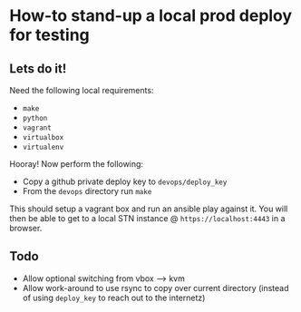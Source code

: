# How-to stand-up a local prod deploy for testing

## Lets do it!
Need the following local requirements:

* `make`
* `python`
* `vagrant`
* `virtualbox`
* `virtualenv`

Hooray! Now perform the following:

* Copy a github private deploy key to `devops/deploy_key`
* From the `devops` directory run `make`

This should setup a vagrant box and run an ansible play against it.
You will then be able to get to a local STN instance @ `https://localhost:4443` in
 a browser. 


## Todo
* Allow optional switching from vbox --> kvm
* Allow work-around to use rsync to copy over current directory (instead of
  using `deploy_key` to reach out to the internetz)
